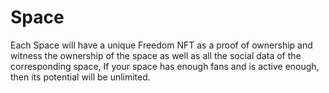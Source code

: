 # Space

Each Space will have a unique Freedom NFT as a proof of ownership and witness the ownership of the space as well as all the social data of the corresponding space, If your space has enough fans and is active enough, then its potential will be unlimited.
